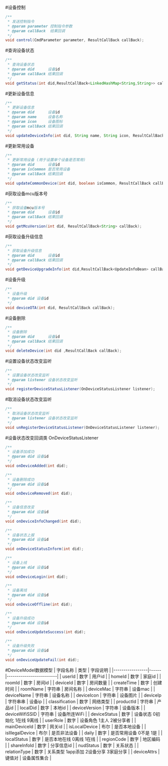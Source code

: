 #设备控制



```java
/**
 * 发送控制指令
 * @param parameter 控制指令参数
 * @param callBack  结果回调
 */
void control(CmdParameter parameter, ResultCallBack callBack);
```

#查询设备状态

```java
/**
 * 查询设备状态
 * @param did      设备id
 * @param callBack 结果回调
 */
void getStatus(int did,ResultCallBack<LinkedHashMap<String,String>> callBack);
```

#更新设备信息

```java
/**
 * 更新设备信息
 * @param did      设备id
 * @param name     设备名称
 * @param icon     设备图标
 * @param callBack 结果回调
 */
void updateDeviceInfo(int did, String name, String icon, ResultCallBack callBack);
```

#更新常用设备

```java
/**
 * 更新常用设备 (用于设置单个设备是否常用)
 * @param did      设备id
 * @param isCommon 是否常用设备
 * @param callBack 结果回调
 */
void updateCommonDevice(int did, boolean isCommon, ResultCallBack callBack);
```

#获取设备mcu版本号

```java
/**
 * 获取设备mcu版本号
 * @param did      设备id
 * @param callBack 结果回调
 */
void getMcuVersion(int did, ResultCallBack<String> callBack);
```

#获取设备升级信息

```java
/**
 * 获取设备升级信息
 * @param did      设备id
 * @param callBack 结果回调
 */
void getDeviceUpgradeInfo(int did,ResultCallBack<UpdateInfoBean> callBack);
```

#设备升级

```java
/**
 * 设备升级
 * @param did 设备id
 */
void deviceOTA(int did, ResultCallBack callBack);
```

#设备删除

```java
/**
 * 设备删除
 * @param did      设备id
 * @param callBack 结果回调
 */
void deleteDevice(int did ,ResultCallBack callBack);
```

#设置设备状态改变监听

```java
/**
 * 设置设备状态改变监听
 * @param listener 设备状态改变监听
 */
void registerDeviceStatusListener(OnDeviceStatusListener listener);
```

#取消设备状态改变监听

```java
/**
 * 取消设备状态改变监听
 * @param listener 设备状态改变监听
 */
void unRegisterDeviceStatusListener(OnDeviceStatusListener listener);
```

#设备状态改变回调类 OnDeviceStatusListener

```java
/**
 * 设备添加成功
 * @param did 设备id
 */
void onDeviceAdded(int did);

/**
 * 设备删除成功
 * @param did 设备id
 */
void onDeviceRemoved(int did);

/**
 * 设备信息改变
 * @param did 设备id
 */
void onDeviceInfoChanged(int did);

/**
 * 设备状态上报
 * @param did 设备id
 */
void onDeviceStatusInform(int did);

/**
 * 设备上线
 * @param did 设备id
 */
void onDeviceLogin(int did);

/**
 * 设备离线
 * @param did 设备id
 */
void onDeviceOffline(int did);

/**
 * 设备升级成功
 * @param did 设备id
 */
void onDeviceUpdateSuccess(int did);

/**
 * 设备升级失败
 * @param did 设备id
 */
void onDeviceUpdateFail(int did);
```

#DeviceModel数据模型
| 字段名称            | 类型   | 字段说明                    |
|-----------------|------|-------------------------|
| userId          | 数字   | 用户id                    |
| homeId          | 数字   | 家庭id                    |
| roomId          | 数字   | 房间id                    |
| deviceId        | 数字   | 房间数量                    |
| createTime      | 数字   | 创建时间                    |
| roomName        | 字符串  | 房间名称                    |
| deviceMac       | 字符串  | 设备mac                   |
| deviceName      | 字符串  | 设备名称                    |
| deviceIcon      | 字符串  | 设备图片                    |
| deviceIp        | 字符串串 | 设备ip                    |
| classification  | 数字   | 网络类型                    |
| productId       | 字符串  | 产品id                    |
| localDid        | 数字   | 本地id                    |
| deviceVersion   | 字符串  | 设备版本                    |
| deviceWifiSSID  | 字符串  | 设备所连WiFi                |
| deviceStatus    | 数字   | 设备状态 0初始化 1在线 9离线       |
| userRole        | 数字   | 设备角色 1主人 2被分享者          |
| mainDeviceId    | 数字   | 网关id                    |
| isLocalDevice   | 布尔   | 是否本地设备                  |
| isIllegalDevice | 布尔   | 是否非法设备                  |
| daily           | 数字   | 是否常用设备 0不是 1是           |
| localStatus     | 数字   | 是否本地在线 0离线 1在线          |
| regionCode      | 数字   | 地区编码                    |
| shareInfoId     | 数字   | 分享信息id                  |
| nudStatus       | 数字   | 关系状态                    |
| relationType    | 数字   | 关系类型 1app添加 2设备分享 3家庭分享 |
| deviceAttrs     | 键值对  | 设备属性集合                  |
